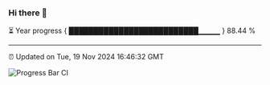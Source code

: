 ### Hi there 👋

⏳ Year progress { ██████████████████████████▁▁▁▁ } 88.44 %

---

⏰ Updated on Tue, 19 Nov 2024 16:46:32 GMT

![Progress Bar CI](https://github.com/IshwaranRudhara/GIT-ACTION/workflows/Progress%20Bar%20CI/badge.svg)

